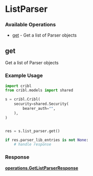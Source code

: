 # ListParser

### Available Operations

* [get](#get) - Get a list of Parser objects

## get

Get a list of Parser objects

### Example Usage

```python
import cribl
from cribl.models import shared

s = cribl.Cribl(
    security=shared.Security(
        bearer_auth="",
    ),
)


res = s.list_parser.get()

if res.parser_lib_entries is not None:
    # handle response
```


### Response

**[operations.GetListParserResponse](../../models/operations/getlistparserresponse.md)**

